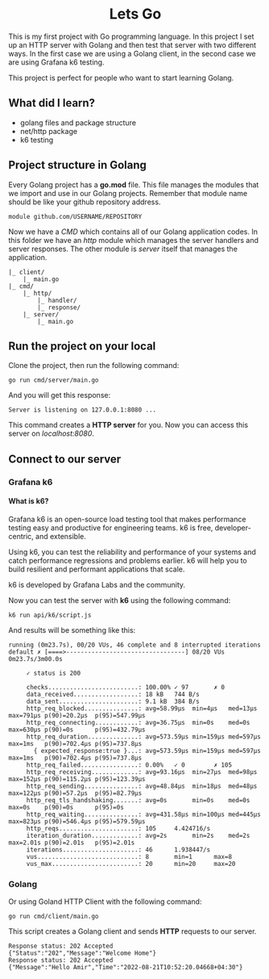 <h1 align="center">
Lets Go
</h1>

This is my first project with Go programming language. In this project I set up an HTTP server with Golang and then
test that server with two different ways. In the first case we are using a Golang client, in the second case we are using Grafana k6 testing.

This project is perfect for people who want to start learning Golang.

## What did I learn?
- golang files and package structure
- net/http package 
- k6 testing

## Project structure in Golang 
Every Golang project has a **go.mod** file. This file manages the modules that we import and use 
in our Golang projects. Remember that module name should be like your github repository address.
```
module github.com/USERNAME/REPOSITORY
```

Now we have a _CMD_ which contains all of our Golang application codes. In this folder we have an _http_ module which manages 
the server handlers and server responses. The other module is _server_ itself that manages the application.
```
|_ client/
    |_ main.go
|_ cmd/
    |_ http/
        |_ handler/
        |_ response/
    |_ server/
        |_ main.go
```

## Run the project on your local
Clone the project, then run the following command:
```shell
go run cmd/server/main.go
```

And you will get this response:
```shell 
Server is listening on 127.0.0.1:8080 ...
```

This command creates a **HTTP server** for you. Now you can access this server on _localhost:8080_.

## Connect to our server
### Grafana k6
#### What is k6?
Grafana k6 is an open-source load testing tool that makes performance testing easy and productive for engineering teams. k6 is free, developer-centric, and extensible.

Using k6, you can test the reliability and performance of your systems and catch performance regressions and problems earlier. k6 will help you to build resilient and performant applications that scale.

k6 is developed by Grafana Labs and the community.

Now you can test the server with **k6** using the following command:
```shell
k6 run api/k6/script.js
```

And results will be something like this:
```shell
running (0m23.7s), 00/20 VUs, 46 complete and 8 interrupted iterations
default ✗ [====>---------------------------------] 08/20 VUs  0m23.7s/3m00.0s

     ✓ status is 200

     checks.........................: 100.00% ✓ 97       ✗ 0   
     data_received..................: 18 kB   744 B/s
     data_sent......................: 9.1 kB  384 B/s
     http_req_blocked...............: avg=58.99µs  min=4µs   med=13µs  max=791µs p(90)=20.2µs  p(95)=547.99µs
     http_req_connecting............: avg=36.75µs  min=0s    med=0s    max=630µs p(90)=0s      p(95)=432.79µs
     http_req_duration..............: avg=573.59µs min=159µs med=597µs max=1ms   p(90)=702.4µs p(95)=737.8µs 
       { expected_response:true }...: avg=573.59µs min=159µs med=597µs max=1ms   p(90)=702.4µs p(95)=737.8µs 
     http_req_failed................: 0.00%   ✓ 0        ✗ 105 
     http_req_receiving.............: avg=93.16µs  min=27µs  med=98µs  max=152µs p(90)=115.2µs p(95)=123.39µs
     http_req_sending...............: avg=48.84µs  min=18µs  med=48µs  max=122µs p(90)=57.2µs  p(95)=82.79µs 
     http_req_tls_handshaking.......: avg=0s       min=0s    med=0s    max=0s    p(90)=0s      p(95)=0s      
     http_req_waiting...............: avg=431.58µs min=100µs med=445µs max=823µs p(90)=546.4µs p(95)=579.59µs
     http_reqs......................: 105     4.424716/s
     iteration_duration.............: avg=2s       min=2s    med=2s    max=2.01s p(90)=2.01s   p(95)=2.01s   
     iterations.....................: 46      1.938447/s
     vus............................: 8       min=1      max=8 
     vus_max........................: 20      min=20     max=20
```

### Golang 
Or using Goland HTTP Client with the following command:
```shell 
go run cmd/client/main.go
```

This script creates a Golang client and sends **HTTP** requests to our server.
```shell
Response status: 202 Accepted
{"Status":"202","Message":"Welcome Home"}
Response status: 202 Accepted
{"Message":"Hello Amir","Time":"2022-08-21T10:52:20.04668+04:30"}
```
